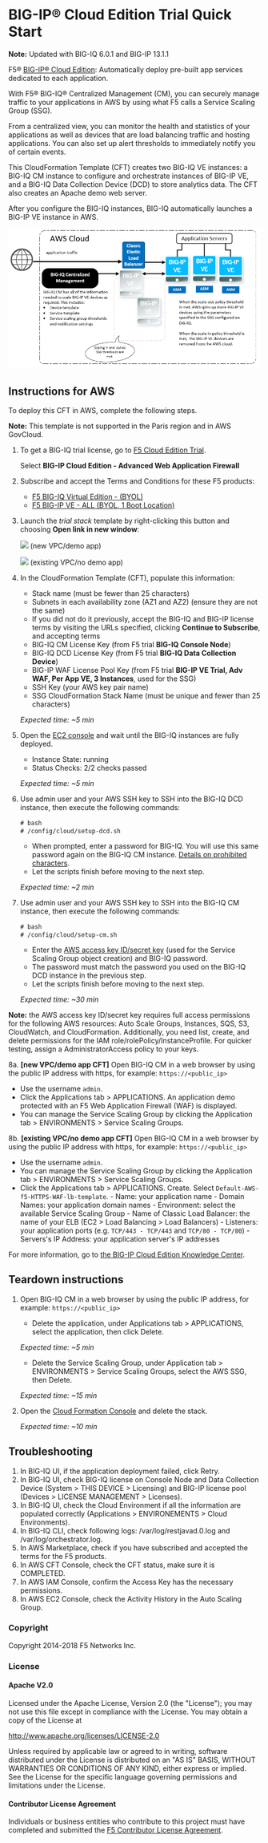 BIG-IP® Cloud Edition Trial Quick Start
=======================================

**Note:** Updated with BIG-IQ 6.0.1 and BIG-IP 13.1.1

F5® [BIG-IP® Cloud Edition](https://www.f5.com/pdf/products/f5_bigip_cloud_edition_solution_overview.pdf): Automatically deploy pre-built app services dedicated to each application.

With F5® BIG-IQ® Centralized Management (CM), you can securely manage traffic to your applications in AWS by using what F5 calls a Service Scaling Group (SSG).

From a centralized view, you can monitor the health and statistics of your applications as well as devices that are load balancing traffic and hosting applications. You can also set up alert thresholds to immediately notify you of certain events.

This CloudFormation Template (CFT) creates two BIG-IQ VE instances: a BIG-IQ CM instance to configure and orchestrate instances of BIG-IP VE, and a BIG-IQ Data Collection Device (DCD) to store analytics data. The CFT also creates an Apache demo web server. 

After you configure the BIG-IQ instances, BIG-IQ automatically launches a BIG-IP VE instance in AWS.

![Deployment Diagram](images/aws-ssg-example-in-cloud.png)

Instructions for AWS
--------------------

To deploy this CFT in AWS, complete the following steps.

**Note:** This template is not supported in the Paris region and in AWS GovCloud.

1. To get a BIG-IQ trial license, go to [F5 Cloud Edition Trial](https://f5.com/products/trials/product-trials).

   Select **BIG-IP Cloud Edition - Advanced Web Application Firewall**

2. Subscribe and accept the Terms and Conditions for these F5 products:

   * [F5 BIG-IQ Virtual Edition - (BYOL)](https://aws.amazon.com/marketplace/pp/B00KIZG6KA)
   * [F5 BIG-IP VE - ALL (BYOL, 1 Boot Location)](https://aws.amazon.com/marketplace/pp/B07G5MT2KT)

3. Launch the *trial stack* template by right-clicking this button and choosing **Open link in new window**:

   <a href="https://console.aws.amazon.com/cloudformation/home?region=us-east-1#/stacks/new?stackName=F5-BIG-IP-CE-Trial-NEW-VPC&templateURL=https:%2F%2Fs3.amazonaws.com%2Fbig-iq-quickstart-cf-templates%2F6.0.1%2Fbigiq-cm-dcd-pair-with-ssg.template" target="_blank"><img src="https://s3.amazonaws.com/cloudformation-examples/cloudformation-launch-stack.png"/></a> (new VPC/demo app)

   <a href="https://console.aws.amazon.com/cloudformation/home?region=us-east-1#/stacks/new?stackName=F5-BIG-IP-CE-Trial-EXISTING-VPC&templateURL=https:%2F%2Fs3.amazonaws.com%2Fbig-iq-quickstart-cf-templates%2F6.0.1%2Fbigiq-cm-dcd-pair-with-ssg-existing-vpc.template" target="_blank"><img src="https://s3.amazonaws.com/cloudformation-examples/cloudformation-launch-stack.png"/></a> (existing VPC/no demo app)

4. In the CloudFormation Template (CFT), populate this information:

   * Stack name (must be fewer than 25 characters)
   * Subnets in each availability zone (AZ1 and AZ2) (ensure they are not the same)
   * If you did not do it previously, accept the BIG-IQ and BIG-IP license terms by visiting the URLs specified,
   clicking **Continue to Subscribe**, and accepting terms
   * BIG-IQ CM License Key (from F5 trial **BIG-IQ Console Node**)
   * BIG-IQ DCD License Key (from F5 trial **BIG-IQ Data Collection Device**)
   * BIG-IP WAF License Pool Key (from F5 trial **BIG-IP VE Trial, Adv WAF, Per App VE, 3 Instances**, used for the SSG)
   * SSH Key (your AWS key pair name)
   * SSG CloudFormation Stack Name (must be unique and fewer than 25 characters)

   *Expected time: ~5 min*

5. Open the [EC2 console](https://console.aws.amazon.com/ec2/v2/home) and wait until the BIG-IQ instances are fully deployed.

   * Instance State: running
   * Status Checks: 2/2 checks passed

   *Expected time: ~5 min*

6. Use admin user and your AWS SSH key to SSH into the BIG-IQ DCD instance, then execute the following commands:

   ```
   # bash
   # /config/cloud/setup-dcd.sh
   ```

   * When prompted, enter a password for BIG-IQ. You will use this same password again on the BIG-IQ CM instance. [Details on prohibited characters](https://support.f5.com/csp/article/K2873).
   * Let the scripts finish before moving to the next step.

   *Expected time: ~2 min*

7. Use admin user and your AWS SSH key to SSH into the BIG-IQ CM instance, then execute the following commands:

   ```
   # bash
   # /config/cloud/setup-cm.sh
   ```

   * Enter the [AWS access key ID/secret key](https://docs.aws.amazon.com/general/latest/gr/managing-aws-access-keys.html) (used for the Service Scaling Group object creation) and BIG-IQ password.
   * The password must match the password you used on the BIG-IQ DCD instance in the previous step.
   * Let the scripts finish before moving to the next step.

   *Expected time: ~30 min*
   
**Note:** the AWS access key ID/secret key requires full access permissions for the following AWS resources: Auto Scale Groups, Instances, SQS, S3, CloudWatch, and CloudFormation. Additionally, you need list, create, and delete permissions for the IAM role/rolePolicy/InstanceProfile. For quicker testing, assign a AdministratorAccess policy to your keys.

8a. **[new VPC/demo app CFT]** Open BIG-IQ CM in a web browser by using the public IP address with https, for example: ``https://<public_ip>``

   * Use the username `admin`.
   * Click the Applications tab > APPLICATIONS. An application demo protected with an F5 Web Application Firewall (WAF) is displayed.
   * You can manage the Service Scaling Group by clicking the Application tab > ENVIRONMENTS > Service Scaling Groups.

8b. **[existing VPC/no demo app CFT]** Open BIG-IQ CM in a web browser by using the public IP address with https, for example: ``https://<public_ip>``

   * Use the username `admin`.
   * You can manage the Service Scaling Group by clicking the Application tab > ENVIRONMENTS > Service Scaling Groups.
   * Click the Applications tab > APPLICATIONS. Create. Select `Default-AWS-f5-HTTPS-WAF-lb-template`.
    - Name: your application name
    - Domain Names: your application domain names
    - Environment: select the available Service Scaling Group
    - Name of Classic Load Balancer: the name of your ELB (EC2 > Load Balancing > Load Balancers)
    - Listeners: your application ports (e.g. `TCP/443 - TCP/443` and `TCP/80 - TCP/80`)
    - Servers's IP Address: your application server's IP addresses

For more information, go to [the BIG-IP Cloud Edition Knowledge Center](https://support.f5.com/csp/knowledge-center/software/BIG-IP?module=BIG-IP%20Cloud%20Edition).

Teardown instructions
---------------------
1. Open BIG-IQ CM in a web browser by using the public IP address, for example: ``https://<public_ip>``

   * Delete the application, under Applications tab > APPLICATIONS, select the application, then click Delete.

   *Expected time: ~5 min*

   * Delete the Service Scaling Group, under Application tab > ENVIRONMENTS > Service Scaling Groups, select the AWS SSG, then Delete.

   *Expected time: ~15 min*

2. Open the [Cloud Formation Console](https://console.aws.amazon.com/cloudformation/) and delete the stack.

   *Expected time: ~10 min*

Troubleshooting
---------------
1.  In BIG-IQ UI, if the application deployment failed, click Retry.
2.	In BIG-IQ UI, check BIG-IQ license on Console Node and Data Collection Device (System > THIS DEVICE > Licensing) and BIG-IP license pool (Devices > LICENSE MANAGEMENT > Licenses).
3.	In BIG-IQ UI, check the Cloud Environment if all the information are populated correctly (Applications > ENVIRONEMENTS > Cloud Environments).
4.	In BIG-IQ CLI, check following logs: /var/log/restjavad.0.log and /var/log/orchestrator.log.
5.	In AWS Marketplace, check if you have subscribed and accepted the terms for the F5 products.
6.	In AWS CFT Console, check the CFT status, make sure it is COMPLETED.
7.	In AWS IAM Console, confirm the Access Key has the necessary permissions.
8.	In AWS EC2 Console, check the Activity History in the Auto Scaling Group.

### Copyright

Copyright 2014-2018 F5 Networks Inc.

### License

#### Apache V2.0

Licensed under the Apache License, Version 2.0 (the "License"); you may not use
this file except in compliance with the License. You may obtain a copy of the
License at

http://www.apache.org/licenses/LICENSE-2.0

Unless required by applicable law or agreed to in writing, software
distributed under the License is distributed on an "AS IS" BASIS,
WITHOUT WARRANTIES OR CONDITIONS OF ANY KIND, either express or implied.
See the License for the specific language governing permissions and limitations
under the License.

#### Contributor License Agreement

Individuals or business entities who contribute to this project must have
completed and submitted the [F5 Contributor License Agreement](http://f5-openstack-docs.readthedocs.io/en/latest/cla_landing.html).
